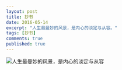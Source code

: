 ```yaml
---
layout: post
title: 抄书
date: 2016-05-14
excerpt: "人生最曼妙的风景，是内心的淡定与从容。"
tags: [抄书]
comments: true
published: true
---
```

![人生最曼妙的风景，是内心的淡定与从容](http://img.vinechen.com/16-5-22/93354877.jpg)
